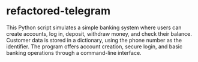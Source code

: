 # refactored-telegram
This Python script simulates a simple banking system where users can create accounts, log in, deposit, withdraw money, and check their balance. Customer data is stored in a dictionary, using the phone number as the identifier. The program offers account creation, secure login, and basic banking operations through a command-line interface.
